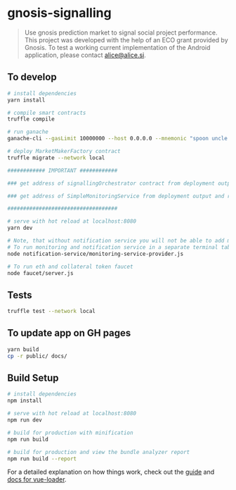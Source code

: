 # gnosis-signalling

> Use gnosis prediction market to signal social project performance. This project was developed with the help of an ECO grant provided by Gnosis. To test a working current implementation of the Android application, please contact alice@alice.si.

## To develop

``` bash
# install dependencies
yarn install

# compile smart contracts
truffle compile

# run ganache
ganache-cli --gasLimit 10000000 --host 0.0.0.0 --mnemonic "spoon uncle park ritual alarm journey matter water apart warrior weird soap"

# deploy MarketMakerFactory contract
truffle migrate --network local

############ IMPORTANT ############

### get address of signallingOrchestrator contract from deployment output and replace it in src/store/gnosis/contracts.js

### get address of SimpleMonitoringService from deployment output and replace it in notification-service/contracts.js and src/store/gnosis/contracts.js

###################################

# serve with hot reload at localhost:8080
yarn dev

# Note, that without notification service you will not be able to add monitoring requests in the web app
# To run monitoring and notification service in a separate terminal tab:
node notification-service/monitoring-service-provider.js

# To run eth and collateral token faucet
node faucet/server.js

```

## Tests
``` bash
truffle test --network local
```

## To update app on GH pages
``` bash
yarn build
cp -r public/ docs/
```

## Build Setup

``` bash
# install dependencies
npm install

# serve with hot reload at localhost:8080
npm run dev

# build for production with minification
npm run build

# build for production and view the bundle analyzer report
npm run build --report
```

For a detailed explanation on how things work, check out the [guide](http://vuejs-templates.github.io/webpack/) and [docs for vue-loader](http://vuejs.github.io/vue-loader).
